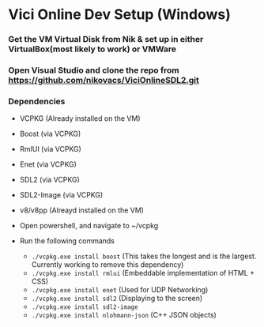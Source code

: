 # Vici Online Dev Setup (Windows)
### Get the VM Virtual Disk from Nik & set up in either VirtualBox(most likely to work) or VMWare
### Open Visual Studio and clone the repo from https://github.com/nikovacs/ViciOnlineSDL2.git
### Dependencies
* VCPKG (Already installed on the VM)
* Boost (via VCPKG)
* RmlUI (via VCPKG)
* Enet (via VCPKG)
* SDL2 (via VCPKG)
* SDL2-Image (via VCPKG)
* v8/v8pp (Alreayd installed on the VM)

* Open powershell, and navigate to ~/vcpkg
* Run the following commands
  * `./vcpkg.exe install boost` (This takes the longest and is the largest. Currently working to remove this dependency)
  * `./vcpkg.exe install rmlui` (Embeddable implementation of HTML + CSS)
  * `./vcpkg.exe install enet`  (Used for UDP Networking)
  * `./vcpkg.exe install sdl2`  (Displaying to the screen)
  * `./vcpkg.exe install sdl2-image`
  * `./vcpkg.exe install nlohmann-json` (C++ JSON objects)
